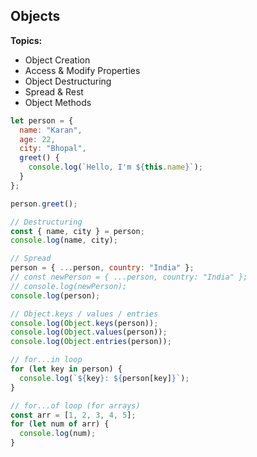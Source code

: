 ## **Objects**

**Topics:**

* Object Creation
* Access & Modify Properties
* Object Destructuring
* Spread & Rest
* Object Methods

```javascript
let person = {
  name: "Karan",
  age: 22,
  city: "Bhopal",
  greet() {
    console.log(`Hello, I'm ${this.name}`);
  }
};

person.greet();

// Destructuring
const { name, city } = person;
console.log(name, city);

// Spread
person = { ...person, country: "India" };
// const newPerson = { ...person, country: "India" };
// console.log(newPerson);
console.log(person);

// Object.keys / values / entries
console.log(Object.keys(person));
console.log(Object.values(person));
console.log(Object.entries(person));

// for...in loop
for (let key in person) {
  console.log(`${key}: ${person[key]}`);
}

// for...of loop (for arrays)
const arr = [1, 2, 3, 4, 5];
for (let num of arr) {
  console.log(num);
}

```
